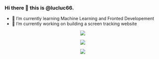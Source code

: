 ### Hi there 👋 this is @lucluc66.
- 🌱 I’m currently learning Machine Learning and Fronted Developement
- 🔭 I’m currently working on building a screen tracking website

<p align='center'>
    <img src='https://github-readme-stats.vercel.app/api?username=lucluc66'>
</p>

<p align='center'>
    <img src='https://github-readme-stats.vercel.app/api/top-langs/?username=lucluc66&layout=compact'>
</p>

<p align='center'>
    <img src='https://github-readme-stats.vercel.app/api/wakatime?username=@lucluc66'>
</p>

<!--
**lucluc66/lucluc66** is a ✨ _special_ ✨ repository because its `README.md` (this file) appears on your GitHub profile.

Here are some ideas to get you started:

- 🔭 I’m currently working on ...
- 🌱 I’m currently learning ...
- 👯 I’m looking to collaborate on ...
- 🤔 I’m looking for help with ...
- 💬 Ask me about ...
- 📫 How to reach me: ...
- 😄 Pronouns: ...
- ⚡ Fun fact: ...
-->
